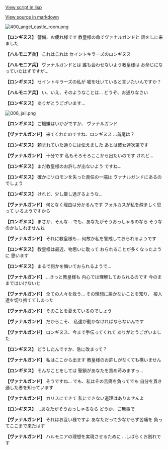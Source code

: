 [View script in lisp](../scripts/100401050.txt)

[View source in markdown](100401050.md)

![400_angel_castle_room.png](../images/backgrounds/400_angel_castle_room.png)

**【ロンギヌス】**
警備、お疲れ様です
教皇様の命でヴァナルガンドと
話をしに来ました

**【ハルモニア兵】**
これはこれは
セイントキラーズのロンギヌス

**【ハルモニア兵】**
ヴァナルガンドとは
誰も会わせないよう教皇様は
お命じになっていたはずですが…

**【ロンギヌス】**
セイントキラーズの私が
嘘を吐いていると言いたいんですか？

**【ハルモニア兵】**
い、いえ、そのようなことは…
どうぞ、お通りなさい

**【ロンギヌス】**
ありがとうございます…

![006_jail.png](../images/backgrounds/006_jail.png)

**【ロンギヌス】**
ご機嫌はいかがですか、
ヴァナルガンド

**【ヴァナルガンド】**
来てくれたのですね、ロンギヌス
…首尾は？

**【ロンギヌス】**
頼まれていた通りには伝えました
あとは彼女達次第です

**【ヴァナルガンド】**
十分です
私もそろそろここから出たいのです
けれど…

**【ロンギヌス】**
まだ教皇様のお許しが出ないよう
ですね…

**【ロンギヌス】**
確かにソロモンを失った責任の一端は
ヴァナルガンドにあるのでしょう

**【ロンギヌス】**
けれど、少し厳し過ぎるような…

**【ヴァナルガンド】**
何となく理由は分かるんです
フォルカスが私を疎ましく思って
いるようですから

**【ロンギヌス】**
まさか、そんな…
でも、あなたがそうおっしゃるのなら
そうなのかもしれませんね

**【ヴァナルガンド】**
それに教皇様も…
何故か私を警戒しておられるようです

**【ロンギヌス】**
教皇様は最近、物思いに耽って
おられることが多くなったように
思います

**【ロンギヌス】**
まるで何かを悔いておられるようで…

**【ヴァナルガンド】**
…きっと教皇様も
内心では理解しておられるのです
今のままではいけないと

**【ヴァナルガンド】**
全ての人々を救う…
その理想に届かないことを知り、
擬人達を切り捨ててしまった

**【ヴァナルガンド】**
そのことを憂えているのでしょう

**【ヴァナルガンド】**
だからこそ、
私達が動かなければならないんです

**【ヴァナルガンド】**
ロンギヌス、今まで手伝ってくれて
ありがとうございました

**【ロンギヌス】**
どうしたんですか、急に改まって？

**【ヴァナルガンド】**
私はここから出ます
教皇様のお許しがなくても構いません

**【ロンギヌス】**
そんなことをしては
聖鎖があなたを責め苛みますっ…

**【ヴァナルガンド】**
そうですね…
でも、私はその苦痛を負ってでも
自分を貫き通した者を知っています

**【ヴァナルガンド】**
カリスにできて
私にできない道理はありませんよ

**【ロンギヌス】**
…あなたがそうおっしゃるなら
どうか、ご無事で

**【ヴァナルガンド】**
それはお互い様ですよ
あなただって少なからず苦痛を
負ってここまで来たはず

**【ヴァナルガンド】**
ハルモニアの理想を実現させるために
…しばらくお別れです
